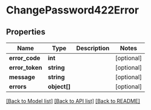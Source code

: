 # ChangePassword422Error

## Properties
Name | Type | Description | Notes
------------ | ------------- | ------------- | -------------
**error_code** | **int** |  | [optional] 
**error_token** | **string** |  | [optional] 
**message** | **string** |  | [optional] 
**errors** | **object[]** |  | [optional] 

[[Back to Model list]](../../README.md#documentation-for-models) [[Back to API list]](../../README.md#documentation-for-api-endpoints) [[Back to README]](../../README.md)

